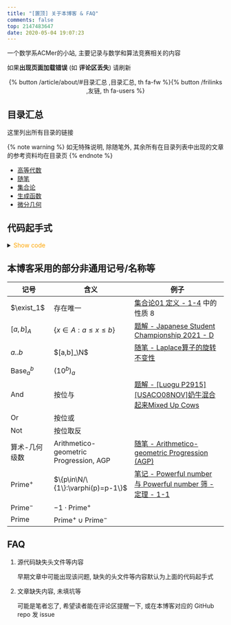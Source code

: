 ```yaml
---
title: "[置顶] 关于本博客 & FAQ"
comments: false
top: 2147483647
date: 2020-05-04 19:07:23
---
```

一个数学系ACMer的小站, 主要记录与数学和算法竞赛相关的内容

如果**出现页面加载错误** (如 **评论区丢失**) 请刷新

<div style="text-align: center;"><div>{% button /article/about/#目录汇总 ,目录汇总, th fa-fw %}{% button /frilinks ,友链, th fa-users %}</div></div>

<!-- more -->

## 目录汇总

这里列出所有目录的链接

{% note warning %}
如无特殊说明, 除随笔外, 其余所有在目录列表中出现的文章的参考资料均在目录页
{% endnote %}

- [高等代数](/article/contents/advanced-algebra/)
- [随笔](/article/contents/draft/)
- [集合论](/article/contents/set-theory/)
- [生成函数](/article/contents/gfology/)
- [微分几何](/article/contents/diff-geo/)

## 代码起手式

<details>
<summary><font color='orange'>Show code</font></summary>

```cpp
#include <bits/stdc++.h>
using namespace std;
using i64 = int64_t;
using u64 = uint64_t;
using i128 = __int128_t;
using u128 = __uint128_t;
using db = double;
using ldb = long double;
using pii = pair<int, int>;

#define _for(i, l, r, vals...) for (decltype(l + r) i = (l), i##end = (r), ##vals; i <= i##end; ++i)
#define _rfor(i, r, l, vals...) for (make_signed_t<decltype(r - l)> i = (r), i##end = (l), ##vals; i >= i##end; --i)
#define _foreach_val(i, container) for (auto i : container)
#define _foreach_ref(i, container) for (auto& i : container)
#define _foreach_cref(i, container) for (const auto& i : container)
#define _for_graph(head, e, i, now) for (int i = head[now], to = e[i].to; i; to = e[i = e[i].next].to)
#define _ins(a) std::inserter((a), (a).begin())
#define _all(a) (a).begin(), (a).end()
#define _set_nul(a) memset(a, 0, sizeof(a))
#define _set_inf(a) memset(a, 0x3f, sizeof(a))
#define _set_nul_n(a, n) memset(a, 0, sizeof(a[0]) * (n))
#define _set_inf_n(a, n) memset(a, 0x3f, sizeof(a[0]) * (n))
#define _fin goto FINISHED
#define _divb(l, r, n, expressions)                   \
    for (decltype(n) l = 2, r; l <= (n); l = r + 1) { \
        r = (n) / ((n) / l);                          \
        expressions;                                  \
    }
#define _run_exit(expressions) _run_return(expressions, 0)
#define _run_return(expressions, val) return (expressions), val
#define _run_return_void(expressions) \
    {                                 \
        expressions;                  \
        return;                       \
    }
#define _run_fin(expressions) \
    {                         \
        expressions;          \
        _fin;                 \
    }
#define _run_break(expressions) \
    {                           \
        expressions;            \
        break;                  \
    }
#define _run_continue(expressions) \
    {                              \
        expressions;               \
        continue;                  \
    }
#define _mid(l, r) ((l) + (((r) - (l)) >> 1))
#define _len(l, r) ((r) - (l) + 1)
#define _lowbit(x) (1 << __builtin_ctz(x))
#define _lowbit_64(x) (1 << __builtin_ctzll(x))
#define _debug                                              \
    {                                                       \
        fprintf(stderr, "%d %s\n", __LINE__, __FUNCTION__); \
        fflush(stderr);                                     \
    }

template <class T>
bool chkmin(T& a, T b) { return b < a ? a = b, true : false; }
template <class T>
bool chkmax(T& a, T b) { return a < b ? a = b, true : false; }

const int OFFSET = 5;
const int N = 5e5 + OFFSET, M = 2e5 + OFFSET, K = 21;
const int MOD = 1e9 + 7;
const db EPS = 1e-6;
const int INF = 0x3f3f3f3f;
const i64 INFLL = 0x3f3f3f3f3f3f3f3f;
const db PI = acos(-1.0);
const pii DIR4[4] = {{-1, 0}, {0, -1}, {0, 1}, {1, 0}};
const pii DIR8[8] = {{-1, -1}, {-1, 0}, {-1, 1}, {0, -1}, {0, 1}, {1, -1}, {1, 0}, {1, 1}};

#define MULTI_CASES

auto __STATIC__ = []() { return 0.0; }();

void solve() {

}

int main() {
#ifndef ONLINE_JUDGE
    clock_t _CLOCK_ST = clock();
#endif
    //======================================
    ios::sync_with_stdio(false);
    cin.tie(nullptr);
    cout.tie(nullptr);
#ifdef MULTI_CASES
    int _t;
    cin >> _t;
    while (_t--)
#endif
        solve();
    //======================================
FINISHED:
#ifndef ONLINE_JUDGE
    std::cerr << "\n---\n"
              << "Time used: " << clock() - _CLOCK_ST << std::endl;
#endif
    return 0;
}
```

</details>

## 本博客采用的部分非通用记号/名称等

| 记号                      | 含义                                   | 例子                                                                                       |
| ------------------------- | -------------------------------------- | ------------------------------------------------------------------------------------------ |
| $\exist_1$                | 存在唯一                               | [集合论01 定义 - 1-4](/article/set-theory/0001/#def-1-4) 中的性质 8                        |
| $[a,b]_A$                 | $\{x\in A:a\leqslant x\leqslant b\}$   | [题解 - Japanese Student Championship 2021 - D](/article/jsc2021/#题意简述-3)              |
| $a..b$                    | $[a,b]_\N$                             | [随笔 - Laplace算子的旋转不变性](/article/draft/0019/)                                     |
| $\operatorname{Base}_a^b$ | $(10^b)_a$                             |
| $\operatorname{And}$      | 按位与                                 | [题解 - [Luogu P2915] [USACO08NOV]奶牛混合起来Mixed Up Cows](/article/luogu-p2915/)        |
| $\operatorname{Or}$       | 按位或                                 |
| $\operatorname{Not}$      | 按位取反                               |
| 算术-几何级数             | Arithmetico-geometric Progression, AGP | [随笔 - Arithmetico-geometric Progression (AGP)](/article/draft/0014/)                     |
| $\text{Prime}^+$          | $\{p\in\N/\{1\}:\varphi(p)=p-1\}$      | [笔记 - Powerful number 与 Powerful number 筛 - 定理 - 1-1](/article/powerful-num/#th-1-1) |
| $\text{Prime}^-$          | $-1\cdot\text{Prime}^+$                |                                                                                            |
| $\text{Prime}$            | $\text{Prime}^+\cup\text{Prime}^-$     |                                                                                            |

## FAQ

1. 源代码缺失头文件等内容

   早期文章中可能出现该问题, 缺失的头文件等内容默认为上面的代码起手式
1. 文章缺失内容, 未填坑等

   可能是笔者忘了, 希望读者能在评论区提醒一下, 或在本博客对应的 GitHub repo 发 issue
